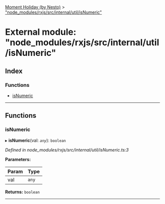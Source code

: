 [Moment Holiday (by Nesto)](../README.md) > ["node_modules/rxjs/src/internal/util/isNumeric"](../modules/_node_modules_rxjs_src_internal_util_isnumeric_.md)

# External module: "node_modules/rxjs/src/internal/util/isNumeric"

## Index

### Functions

* [isNumeric](_node_modules_rxjs_src_internal_util_isnumeric_.md#isnumeric)

---

## Functions

<a id="isnumeric"></a>

###  isNumeric

▸ **isNumeric**(val: *`any`*): `boolean`

*Defined in node_modules/rxjs/src/internal/util/isNumeric.ts:3*

**Parameters:**

| Param | Type |
| ------ | ------ |
| val | `any` |

**Returns:** `boolean`

___

